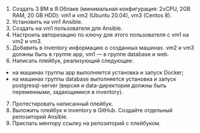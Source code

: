 1. Создать 3 ВМ в Я.Облаке (минимальная конфигурация: 2vCPU, 2GB RAM, 20 GB HDD): vm1 и vm2 (Ubuntu 20.04), vm3 (Centos 8). 
2. Установить на vm1 Ansible. 
3. Создать на vm1 пользователя для Ansible. 
4. Настроить авторизацию по ключу для этого пользователя с vm1 на vm2 и vm3. 
5. Добавить в inventory информацию о созданных машинах. vm2 и vm3 должны быть в группе app, vm1 — в группе database и web. 
6. Написать плейбук, реализующий следующее: 
 - на машинах группы app выполняется установка и запуск Docker; 
 - на машинах группы database выполняется установка и запуск postgresql-server (версия и data-директория должны быть переменными, задающимися в inventory). 
7. Протестировать написанный плейбук. 
8. Выложить плейбук и inventory в GitHub. Создайте отдельный репозиторий Ansible. 
9. Прислать ментору ссылку на репозиторий с плейбуком.
